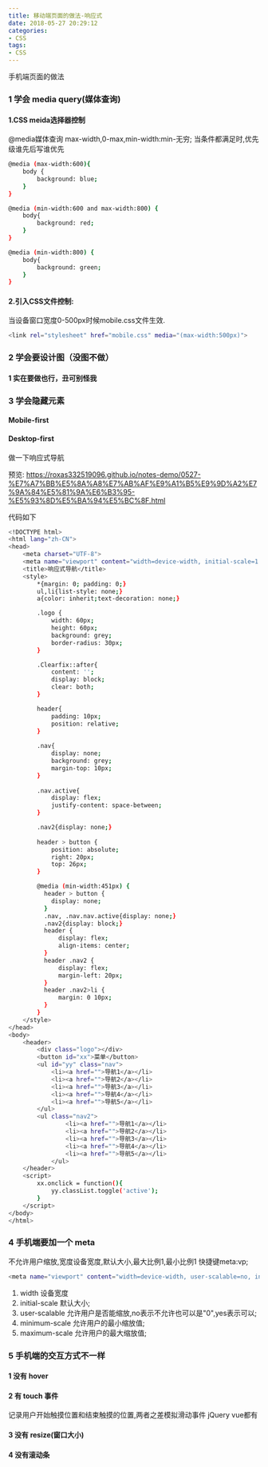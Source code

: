 ```yaml
---
title: 移动端页面的做法-响应式
date: 2018-05-27 20:29:12
categories:
- CSS
tags:
- CSS
---
```

手机端页面的做法

### 1 学会 media query(媒体查询)

#### 1.CSS meida选择器控制
@media媒体查询 max-width,0-max,min-width:min-无穷;
当条件都满足时,优先级谁先后写谁优先
``` bash
@media (max-width:600){
    body {
        background: blue;
    }
}

@media (min-width:600 and max-width:800) { 
    body{
        background: red;
    }
}

@media (min-width:800) {
    body{
        background: green;
    }
}
```
#### 2.引入CSS文件控制:
当设备窗口宽度0-500px时候mobile.css文件生效.
``` bash
<link rel="stylesheet" href="mobile.css" media="(max-width:500px)">
```

### 2 学会要设计图（没图不做）

#### 1 实在要做也行，丑可别怪我

### 3 学会隐藏元素

#### Mobile-first
#### Desktop-first

做一下响应式导航

预览:
https://roxas332519096.github.io/notes-demo/0527-%E7%A7%BB%E5%8A%A8%E7%AB%AF%E9%A1%B5%E9%9D%A2%E7%9A%84%E5%81%9A%E6%B3%95-%E5%93%8D%E5%BA%94%E5%BC%8F.html


代码如下
``` bash
<!DOCTYPE html>
<html lang="zh-CN">
<head>
    <meta charset="UTF-8">
    <meta name="viewport" content="width=device-width, initial-scale=1.0">
    <title>响应式导航</title>
    <style>
        *{margin: 0; padding: 0;}
        ul,li{list-style: none;}
        a{color: inherit;text-decoration: none;}

        .logo {
            width: 60px;
            height: 60px;
            background: grey;
            border-radius: 30px;
        }

        .Clearfix::after{
            content: '';
            display: block;
            clear: both;
        }

        header{
            padding: 10px;
            position: relative;
        }
        
        .nav{
            display: none;
            background: grey;
            margin-top: 10px;
        }
        
        .nav.active{
            display: flex;
            justify-content: space-between;
        }

        .nav2{display: none;}
        
        header > button {
            position: absolute;
            right: 20px;
            top: 26px;
        }

        @media (min-width:451px) {
          header > button {
            display: none;
          }
          .nav, .nav.nav.active{display: none;}
          .nav2{display: block;}
          header {
              display: flex;
              align-items: center;
          }
          header .nav2 {
              display: flex;
              margin-left: 20px;
          }
          header .nav2>li {
              margin: 0 10px;
          }
        }
    </style>
</head>
<body>
    <header>
        <div class="logo"></div>
        <button id="xx">菜单</button>
        <ul id="yy" class="nav">
            <li><a href="">导航1</a></li>
            <li><a href="">导航2</a></li>
            <li><a href="">导航3</a></li>
            <li><a href="">导航4</a></li>
            <li><a href="">导航5</a></li>
        </ul>
        <ul class="nav2">
                <li><a href="">导航1</a></li>
                <li><a href="">导航2</a></li>
                <li><a href="">导航3</a></li>
                <li><a href="">导航4</a></li>
                <li><a href="">导航5</a></li>
            </ul>
    </header>
    <script>
        xx.onclick = function(){
            yy.classList.toggle('active');
        }
    </script>
</body>
</html>
```

### 4 手机端要加一个 meta

不允许用户缩放,宽度设备宽度,默认大小,最大比例1,最小比例1
快捷键meta:vp;
``` bash
<meta name="viewport" content="width=device-width, user-scalable=no, initial-scale=1.0, maximum-scale=1.0, minimum-scale=1.0">
```
1. width  设备宽度
2. initial-scale  默认大小;
3. user-scalable  允许用户是否能缩放,no表示不允许也可以是"0",yes表示可以;
4. minimum-scale  允许用户的最小缩放值;
5. maximum-scale  允许用户的最大缩放值;

### 5 手机端的交互方式不一样
#### 1 没有 hover
#### 2 有 touch 事件
记录用户开始触摸位置和结束触摸的位置,两者之差模拟滑动事件
jQuery vue都有
#### 3 没有 resize(窗口大小)
#### 4 没有滚动条



